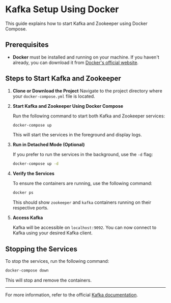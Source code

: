 
# Kafka Setup Using Docker

This guide explains how to start Kafka and Zookeeper using Docker Compose.

## Prerequisites

- **Docker** must be installed and running on your machine. If you haven't already, you can download it from [Docker's official website](https://www.docker.com/).

## Steps to Start Kafka and Zookeeper

1. **Clone or Download the Project**
   Navigate to the project directory where your `docker-compose.yml` file is located.

2. **Start Kafka and Zookeeper Using Docker Compose**

   Run the following command to start both Kafka and Zookeeper services:

   ```bash
   docker-compose up
   ```

   This will start the services in the foreground and display logs.

3. **Run in Detached Mode (Optional)**

   If you prefer to run the services in the background, use the `-d` flag:

   ```bash
   docker-compose up -d
   ```

4. **Verify the Services**

   To ensure the containers are running, use the following command:

   ```bash
   docker ps
   ```

   This should show `zookeeper` and `kafka` containers running on their respective ports.

5. **Access Kafka**

   Kafka will be accessible on `localhost:9092`. You can now connect to Kafka using your desired Kafka client.

## Stopping the Services

To stop the services, run the following command:

```bash
docker-compose down
```

This will stop and remove the containers.

---

For more information, refer to the official [Kafka documentation](https://kafka.apache.org/documentation/).
